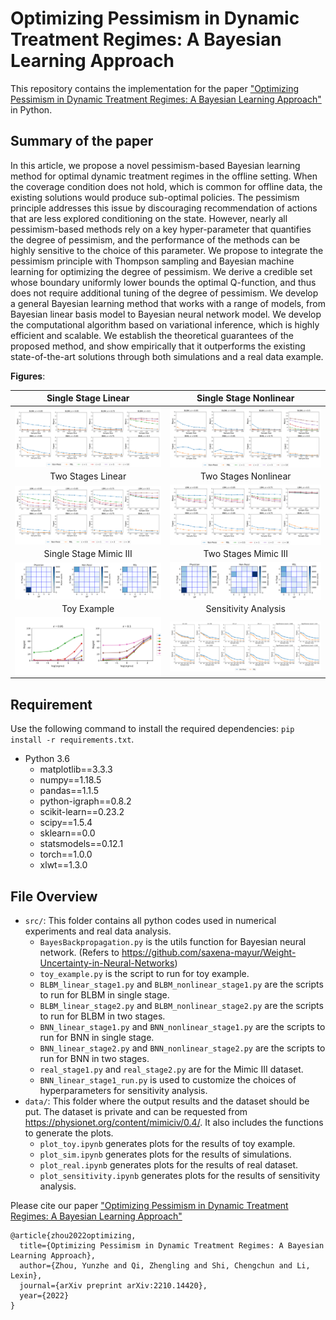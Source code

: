 # Optimizing Pessimism in Dynamic Treatment Regimes: A Bayesian Learning Approach

This repository contains the implementation for the paper ["Optimizing Pessimism in Dynamic Treatment Regimes: A Bayesian Learning Approach"](https://arxiv.org/abs/2210.14420) in Python. 

## Summary of the paper

In this article, we propose a novel pessimism-based Bayesian learning method for optimal dynamic treatment regimes in the offline setting. When the coverage condition does not hold, which is common for offline data, the existing solutions would produce sub-optimal policies. The pessimism principle addresses this issue by discouraging recommendation of actions that are less explored conditioning on the state. However, nearly all pessimism-based methods rely on a key hyper-parameter that quantifies the degree of pessimism, and the performance of the methods can be highly sensitive to the choice of this parameter. We propose to integrate the pessimism principle with Thompson sampling and Bayesian machine learning for optimizing the degree of pessimism. We derive a credible set whose boundary uniformly lower bounds the optimal Q-function, and thus does not require additional tuning of the degree of pessimism. We develop a general Bayesian learning method that works with a range of models, from Bayesian linear basis model to Bayesian neural network model. We develop the computational algorithm based on variational inference, which is highly efficient and scalable. We establish the theoretical guarantees of the proposed method, and show empirically that it outperforms the existing state-of-the-art solutions through both simulations and a real data example.


**Figures**:  

| Single Stage Linear | Single Stage Nonlinear | 
| :-------:    |  :-------: | 
| <img align="center" src="stage1_linear.svg" alt="drawing" width="500">   | <img align="center" src="stage1_nonlinear.svg" alt="drawing" width="500" > |
| Two Stages Linear | Two Stages Nonlinear | 
| <img align="center" src="stage2_linear.svg" alt="drawing" width="500">   | <img align="center" src="stage2_nonlinear.svg" alt="drawing" width="500" > |
| Single Stage Mimic III | Two Stages Mimic III | 
| <img align="center" src="stage1_real.svg" alt="drawing" width="500">   | <img align="center" src="stage2_real.svg" alt="drawing" width="500" > |
| Toy Example | Sensitivity Analysis | 
| <img align="center" src="toy_example.svg" alt="drawing" width="500">   | <img align="center" src="stage1_linear_sensitivity.svg" alt="drawing" width="500" > |
## Requirement

Use the following command to install the required dependencies: `pip install -r requirements.txt`.
+ Python 3.6
    + matplotlib==3.3.3
    + numpy==1.18.5
    + pandas==1.1.5
    + python-igraph==0.8.2
    + scikit-learn==0.23.2
    + scipy==1.5.4
    + sklearn==0.0
    + statsmodels==0.12.1
    + torch==1.0.0
    + xlwt==1.3.0


## File Overview
- `src/`: This folder contains all python codes used in numerical experiments and real data analysis.
  - `BayesBackpropagation.py` is the utils function for Bayesian neural network. (Refers to https://github.com/saxena-mayur/Weight-Uncertainty-in-Neural-Networks)
  - `toy_example.py` is the script to run for toy example.
  - `BLBM_linear_stage1.py` and `BLBM_nonlinear_stage1.py` are the scripts to run for BLBM in single stage. 
  - `BLBM_linear_stage2.py` and `BLBM_nonlinear_stage2.py` are the scripts to run for BLBM in two stages. 
  - `BNN_linear_stage1.py` and `BNN_nonlinear_stage1.py` are the scripts to run for BNN in single stage. 
  - `BNN_linear_stage2.py` and `BNN_nonlinear_stage2.py` are the scripts to run for BNN in two stages. 
  - `real_stage1.py` and `real_stage2.py` are for the Mimic III dataset.
  - `BNN_linear_stage1_run.py` is used to customize the choices of hyperparameters for sensitivity analysis.
- `data/`: This folder where the output results and the dataset should be put. The dataset is private and can be requested from https://physionet.org/content/mimiciv/0.4/. It also includes the functions to generate the plots.
  - `plot_toy.ipynb` generates plots for the results of toy example.
  - `plot_sim.ipynb` generates plots for the results of simulations.
  - `plot_real.ipynb` generates plots for the results of real dataset.
  - `plot_sensitivity.ipynb` generates plots for the results of sensitivity analysis.
  
  
  
Please cite our paper
["Optimizing Pessimism in Dynamic Treatment Regimes: A Bayesian Learning Approach"](https://arxiv.org/abs/2210.14420) 

``` 
@article{zhou2022optimizing,
  title={Optimizing Pessimism in Dynamic Treatment Regimes: A Bayesian Learning Approach},
  author={Zhou, Yunzhe and Qi, Zhengling and Shi, Chengchun and Li, Lexin},
  journal={arXiv preprint arXiv:2210.14420},
  year={2022}
}
``` 
